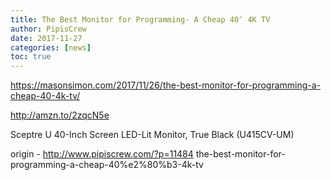 ```yaml
---
title: The Best Monitor for Programming- A Cheap 40″ 4K TV
author: PipisCrew
date: 2017-11-27
categories: [news]
toc: true
---
```


https://masonsimon.com/2017/11/26/the-best-monitor-for-programming-a-cheap-40-4k-tv/

http://amzn.to/2zqcN5e

Sceptre U 40-Inch Screen LED-Lit Monitor, True Black (U415CV-UM)

origin - http://www.pipiscrew.com/?p=11484 the-best-monitor-for-programming-a-cheap-40%e2%80%b3-4k-tv